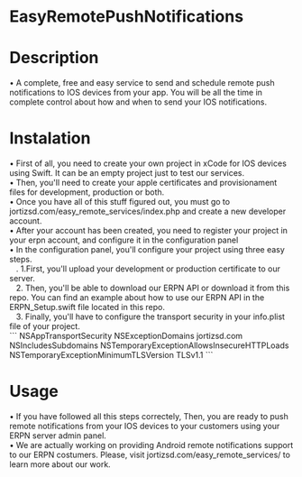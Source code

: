 # EasyRemotePushNotifications
<h1> Description </h1>
• A complete, free and easy service to send and schedule remote push notifications to IOS devices from your app. You will be all the time in complete control about how and when to send your IOS notifications. 
<h1> Instalation </h1>
• First of all, you need to create your own project in xCode for IOS devices using Swift. It can be an empty project just to test our services. <br>
• Then, you'll need to create your apple certificates and provisionament files for development, production or both. <br>
• Once you have all of this stuff figured out, you must go to jortizsd.com/easy_remote_services/index.php and create a new developer account. <br>
• After your account has been created, you need to register your project in your erpn account, and configure it in the configuration panel <br>
• In the configuration panel, you'll configure your project using three easy steps. <br>
     &nbsp&nbsp&nbsp. 1.First, you'll upload your development or production certificate to our server. <br> 
     &nbsp&nbsp&nbsp2. Then, you'll be able to download our ERPN API or download it from this repo. You can find an example about how to use         our ERPN API in the ERPN_Setup.swift file located in this repo. <br>
     &nbsp&nbsp&nbsp3. Finally, you'll have to configure the transport security in your info.plist file of your project. <br>
     ```
         <key>NSAppTransportSecurity</key>
	<dict>
		<key>NSExceptionDomains</key>
		<dict>
			<key>jortizsd.com</key>
			<dict>
				<key>NSIncludesSubdomains</key>
				<true/>
				<key>NSTemporaryExceptionAllowsInsecureHTTPLoads</key>
				<true/>
				<key>NSTemporaryExceptionMinimumTLSVersion</key>
				<string>TLSv1.1</string>
			</dict>
		</dict>
	</dict>
     ```
     

<h1> Usage </h1> 
• If you have followed all this steps correctely, Then, you are ready to push remote notifications from your IOS devices to your customers using your ERPN server admin panel. <br>
• We are actually working on providing Android remote notifications support to our ERPN costumers. Please, visit jortizsd.com/easy_remote_services/ to learn more about our work.


